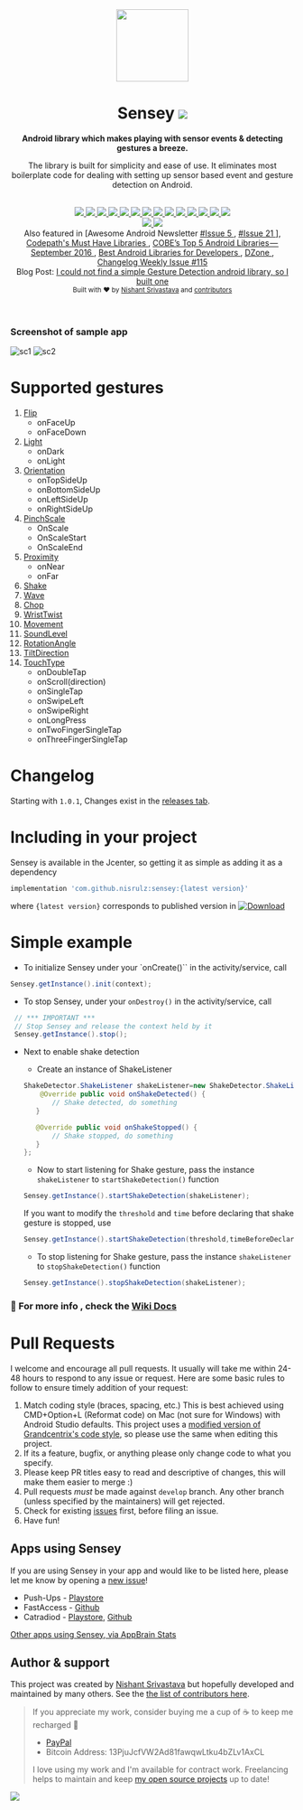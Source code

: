 <div align="center">
  <img src="/img/logo_color.png" height="128" />
</div>

<h1 align="center">Sensey <a href="https://twitter.com/intent/tweet?text=Sensey%3A%20Android%20library%20which%20makes%20playing%20with%20sensor%20events%20%26%20detecting%20gestures%20a%20breeze%F0%9F%98%8E&url=https://github.com/nisrulz/sensey&via=nisrulz&hashtags=AndroidDev">
        <img src="https://img.shields.io/twitter/url/http/shields.io.svg?style=social"/>
    </a></h1>

<div align="center">
  <strong>Android library which makes playing with sensor events & detecting gestures a breeze.</strong>
  <p>The library is built for simplicity and ease of use. It eliminates most boilerplate code for dealing with setting up sensor based event and gesture detection on Android.</p>
</div>
<br/>
<div align="center">
    <!-- Bintray -->
    <a href="https://bintray.com/nisrulz/maven/com.github.nisrulz%3Asensey/_latestVersion">
        <img src="https://api.bintray.com/packages/nisrulz/maven/com.github.nisrulz%3Asensey/images/download.svg"/>
    </a>
    <!-- API -->
    <a href="https://android-arsenal.com/api?level=14">
        <img src="https://img.shields.io/badge/API-14%2B-orange.svg?style=flat"/>
    </a>
    <!-- Android Arsenal -->
    <a href="https://android-arsenal.com/details/1/3550">
        <img src="https://img.shields.io/badge/Android%20Arsenal-Sensey-green.svg?style=true"/>
    </a>
    <!-- Android Sweets -->
    <a href="https://androidsweets.ongoodbits.com/2016/05/26/issue-20">
        <img src="https://img.shields.io/badge/AndroidSweets-%2320-ff69b4.svg"/>
    </a>
    <!-- Android Dev Digest -->
    <a href="https://www.androiddevdigest.com/digest-100/">
        <img src="https://img.shields.io/badge/AndroidDev%20Digest-%23100-blue.svg"/>
    </a>
    <!-- Android Dev Digest -->
    <a href="https://www.androiddevdigest.com/digest-131/">
        <img src="https://img.shields.io/badge/AndroidDev%20Digest-%23131-blue.svg"/>
    </a>
    <!-- Android Weekly -->
    <a href="http://androidweekly.net/issues/issue-209">
        <img src="https://img.shields.io/badge/Android%20Weekly-%23209-blue.svg"/>
    </a>
    <!-- Android Weekly -->
    <a href="http://androidweekly.net/issues/issue-245">
        <img src="https://img.shields.io/badge/Android%20Weekly-%23245-blue.svg"/>
    </a>
    <!-- Awesome Android -->
    <a href="https://snowdream.github.io/awesome-android/Other.html#Gesture">
        <img src="https://cdn.rawgit.com/sindresorhus/awesome/d7305f38d29fed78fa85652e3a63e154dd8e8829/media/badge.svg"/>
    </a>
    <!-- GitHub stars -->
    <a href="https://github.com/nisrulz/sensey">
        <img src="https://img.shields.io/github/stars/nisrulz/sensey.svg?style=social&label=Star"/>
    </a>
    <!-- GitHub forks -->
    <a href="https://github.com/nisrulz/sensey/fork">
        <img src="hhttps://img.shields.io/github/forks/nisrulz/sensey.svg?style=social&label=Fork"/>
    </a>
    <!-- GitHub watchers -->
    <a href="https://github.com/nisrulz/sensey">
        <img src="https://img.shields.io/github/watchers/nisrulz/sensey.svg?style=social&label=Watch"/>
    </a>
    <!-- Say Thanks! -->
    <a href="https://saythanks.io/to/nisrulz">
        <img src="https://img.shields.io/badge/Say%20Thanks-!-1EAEDB.svg"/>
    </a>
    <a href="https://www.paypal.me/nisrulz/5">
        <img src="https://img.shields.io/badge/$-donate-ff69b4.svg?maxAge=2592000&amp;style=flat">
    </a>
    <br/>
     <!-- GitHub followers -->
    <a href="https://github.com/nisrulz/sensey">
        <img src="https://img.shields.io/github/followers/nisrulz.svg?style=social&label=Follow%20@nisrulz"/>
    </a>
    <!-- Twitter Follow -->
    <a href="https://twitter.com/nisrulz">
        <img src="https://img.shields.io/twitter/follow/nisrulz.svg?style=social"/>
    </a>
</div>

<div align="center">
    Also featured in [Awesome Android Newsletter
    <a href="https://android.libhunt.com/newsletter/5">
         #Issue 5
    </a>, 
    <a href="https://android.libhunt.com/newsletter/21">
         #Issue 21
    </a>],
    <a href="https://github.com/codepath/android_guides/wiki/Must-Have-libraries#convenience">
         Codepath's Must Have Libraries
    </a>, 
    <a href="https://medium.cobeisfresh.com/cobes-top-5-android-libraries-september-2016-883757e61bf0#.oe2lzaxyn">
         COBE’s Top 5 Android Libraries — September 2016
    </a>, 
    <a href="https://cloudrail.com/best-android-libraries-for-developers/">
         Best Android Libraries for Developers
    </a>, 
    <a href="https://dzone.com/articles/this-week-in-mobile-may-15">
         DZone
    </a>, 
    <a href="http://email.changelog.com/t/t-310383437622D164">
        Changelog Weekly Issue #115
    </a>
</div>

<div align="center">
    Blog Post: 
    <a href="https://android.jlelse.eu/i-could-not-find-a-simple-gesture-detection-android-library-so-i-built-one-334c0a307c16#.1us4zgise">
         I could not find a simple Gesture Detection android library, so I built one
    </a>
</div>


<div align="center">
  <sub>Built with ❤︎ by
  <a href="https://twitter.com/nisrulz">Nishant Srivastava</a> and
  <a href="https://github.com/nisrulz/sensey/graphs/contributors">
    contributors
  </a>
</div>
<br/>
<br/>

### Screenshot of sample app

![sc1](img/sc1.png) ![sc2](img/sc2.png)

# Supported gestures

 1. [Flip](https://github.com/nisrulz/sensey/wiki/Usage#flip)
    + onFaceUp
    + onFaceDown
 1. [Light](https://github.com/nisrulz/sensey/wiki/Usage#light)
    + onDark
    + onLight
 1. [Orientation](https://github.com/nisrulz/sensey/wiki/Usage#orientation)
    + onTopSideUp
    + onBottomSideUp
    + onLeftSideUp
    + onRightSideUp
 1. [PinchScale](https://github.com/nisrulz/sensey/wiki/Usage#pinchscale)
    + OnScale
    + OnScaleStart
    + OnScaleEnd
 1. [Proximity](https://github.com/nisrulz/sensey/wiki/Usage#proximity)
    + onNear
    + onFar
 1. [Shake](https://github.com/nisrulz/sensey/wiki/Usage#shake)
 1. [Wave](https://github.com/nisrulz/sensey/wiki/Usage#wave)
 1. [Chop](https://github.com/nisrulz/sensey/wiki/Usage#chop)
 1. [WristTwist](https://github.com/nisrulz/sensey/wiki/Usage#wristtwist)
 1. [Movement](https://github.com/nisrulz/sensey/wiki/Usage#movement)
 1. [SoundLevel](https://github.com/nisrulz/sensey/wiki/Usage#soundlevel)
 1. [RotationAngle](https://github.com/nisrulz/sensey/wiki/Usage#rotationangle)
 1. [TiltDirection](https://github.com/nisrulz/sensey/wiki/Usage#tiltdirection)
 1. [TouchType](https://github.com/nisrulz/sensey/wiki/Usage#touchtype)
    + onDoubleTap
    + onScroll(direction)
    + onSingleTap
    + onSwipeLeft
    + onSwipeRight
    + onLongPress
    + onTwoFingerSingleTap
    + onThreeFingerSingleTap


# Changelog

Starting with `1.0.1`, Changes exist in the [releases tab](https://github.com/nisrulz/sensey/releases).

# Including in your project
Sensey is available in the Jcenter, so getting it as simple as adding it as a dependency
```gradle
implementation 'com.github.nisrulz:sensey:{latest version}'
```
where `{latest version}` corresponds to published version in [ ![Download](https://api.bintray.com/packages/nisrulz/maven/com.github.nisrulz%3Asensey/images/download.svg) ](https://bintray.com/nisrulz/maven/com.github.nisrulz%3Asensey/_latestVersion)

# Simple example

+ To initialize Sensey under your `onCreate()`` in the activity/service, call
```java
Sensey.getInstance().init(context);
```

+ To stop Sensey, under your `onDestroy()` in the activity/service, call
```java
 // *** IMPORTANT ***
 // Stop Sensey and release the context held by it
 Sensey.getInstance().stop();
```

+ Next to enable shake detection 
  + Create an instance of ShakeListener
  ```java
  ShakeDetector.ShakeListener shakeListener=new ShakeDetector.ShakeListener() {
      @Override public void onShakeDetected() {
         // Shake detected, do something
     }

     @Override public void onShakeStopped() {
         // Shake stopped, do something
     }
  };
  ```
  + Now to start listening for Shake gesture, pass the instance `shakeListener` to `startShakeDetection()` function
  ```java
  Sensey.getInstance().startShakeDetection(shakeListener);
  ```
  
  If you want to modify the `threshold` and `time` before declaring that shake gesture is stopped, use
  ```java
  Sensey.getInstance().startShakeDetection(threshold,timeBeforeDeclaringShakeStopped,shakeListener);
  ```
  + To stop listening for Shake gesture, pass the instance `shakeListener` to `stopShakeDetection()` function
  ```java
  Sensey.getInstance().stopShakeDetection(shakeListener);
  ```

### :page_with_curl: For more info , check the **[Wiki Docs](https://github.com/nisrulz/sensey/wiki/Usage)**


# Pull Requests
I welcome and encourage all pull requests. It usually will take me within 24-48 hours to respond to any issue or request. Here are some basic rules to follow to ensure timely addition of your request:
  1. Match coding style (braces, spacing, etc.) This is best achieved using CMD+Option+L (Reformat code) on Mac (not sure for Windows) with Android Studio defaults. This project uses a [modified version of Grandcentrix's code style](https://github.com/nisrulz/AndroidCodeStyle/tree/nishant-config), so please use the same when editing this project.
  2. If its a feature, bugfix, or anything please only change code to what you specify.
  3. Please keep PR titles easy to read and descriptive of changes, this will make them easier to merge :)
  4. Pull requests _must_ be made against `develop` branch. Any other branch (unless specified by the maintainers) will get rejected.
  5. Check for existing [issues](https://github.com/nisrulz/sensey/issues) first, before filing an issue.  
  6. Have fun!

## Apps using Sensey
If you are using Sensey in your app and would like to be listed here, please let me know by opening a [new issue](https://github.com/nisrulz/sensey/issues/new)!

+ Push-Ups - [Playstore](https://play.google.com/store/apps/details?id=com.mk.push)
+ FastAccess - [Github](https://github.com/k0shk0sh/FastAccess)
+ Catradiod - [Playstore](https://play.google.com/store/apps/details?id=com.yopachara.catradiod), [Github](https://github.com/yopachara/Catradiod)

[Other apps using Sensey, via AppBrain Stats](https://www.appbrain.com/stats/libraries/details/sensey/sensey)

## Author & support
This project was created by [Nishant Srivastava](https://github.com/nisrulz/nisrulz.github.io#nishant-srivastava) but hopefully developed and maintained by many others. See the [the list of contributors here](https://github.com/nisrulz/sensey/graphs/contributors).

> If you appreciate my work, consider buying me a cup of :coffee: to keep me recharged :metal:
>  + [PayPal](https://www.paypal.me/nisrulz/5)
>  + Bitcoin Address: 13PjuJcfVW2Ad81fawqwLtku4bZLv1AxCL
>
> I love using my work and I'm available for contract work. Freelancing helps to maintain and keep [my open source projects](https://github.com/nisrulz/) up to date!

<img src="http://forthebadge.com/images/badges/built-for-android.svg" />